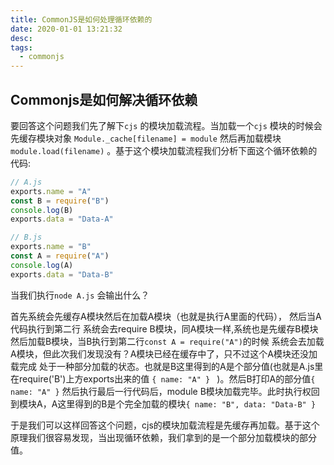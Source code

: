 ```yaml
---
title: CommonJS是如何处理循环依赖的
date: 2020-01-01 13:21:32
desc:
tags:
  - commonjs
---
```


## Commonjs是如何解决循环依赖

要回答这个问题我们先了解下`cjs` 的模块加载流程。当加载一个`cjs` 模块的时候会先缓存模块对象 `Module._cache[filename] = module`  然后再加载模块 `module.load(filename)` 。基于这个模块加载流程我们分析下面这个循环依赖的代码:

```javascript
// A.js
exports.name = "A"
const B = require("B")
console.log(B)
exports.data = "Data-A"
```



```javascript
// B.js
exports.name = "B"
const A = require("A")
console.log(A)
exports.data = "Data-B"

```

当我们执行`node A.js` 会输出什么？

首先系统会先缓存A模块然后在加载A模块（也就是执行A里面的代码）， 然后当A代码执行到第二行 系统会去require B模块，同A模块一样,系统也是先缓存B模块 然后加载B模块，当B执行到第二行`const A = require("A")`的时候 系统会去加载A模块，但此次我们发现没有？A模块已经在缓存中了，只不过这个A模块还没加载完成 处于一种部分加载的状态。也就是B这里得到的A是个部分值(也就是A.js里在require('B')上方exports出来的值 `{ name: "A" } ` )。然后B打印A的部分值`{ name: "A" }` 然后执行最后一行代码后，module B模块加载完毕。此时执行权回到模块A，A这里得到的B是个完全加载的模块`{ name: "B", data: "Data-B" }` 



于是我们可以这样回答这个问题，cjs的模块加载流程是先缓存再加载。基于这个原理我们很容易发现，当出现循环依赖，我们拿到的是一个部分加载模块的部分值。